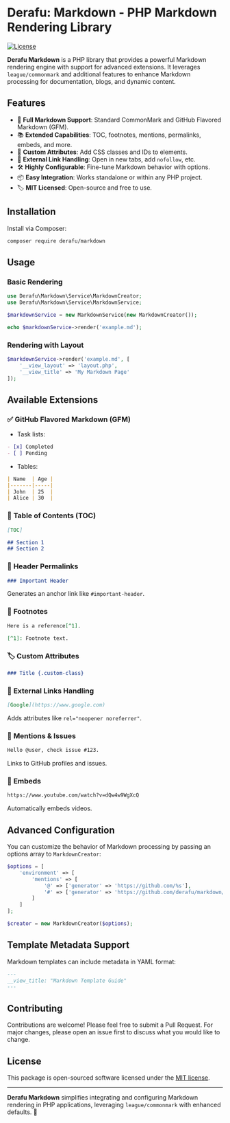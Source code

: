 # Derafu: Markdown - PHP Markdown Rendering Library

<!---
[![CI Workflow](https://github.com/derafu/markdown/actions/workflows/ci.yml/badge.svg?branch=main&event=push)](https://github.com/derafu/markdown/actions/workflows/ci.yml?query=branch%3Amain)
-->
[![License](https://img.shields.io/badge/license-MIT-blue.svg)](https://opensource.org/licenses/MIT)

**Derafu Markdown** is a PHP library that provides a powerful Markdown rendering engine with support for advanced extensions. It leverages `league/commonmark` and additional features to enhance Markdown processing for documentation, blogs, and dynamic content.

## Features

- 📝 **Full Markdown Support**: Standard CommonMark and GitHub Flavored Markdown (GFM).
- 📚 **Extended Capabilities**: TOC, footnotes, mentions, permalinks, embeds, and more.
- 🎨 **Custom Attributes**: Add CSS classes and IDs to elements.
- 🔗 **External Link Handling**: Open in new tabs, add `nofollow`, etc.
- 🛠 **Highly Configurable**: Fine-tune Markdown behavior with options.
- 📦 **Easy Integration**: Works standalone or within any PHP project.
- 🏷 **MIT Licensed**: Open-source and free to use.

## Installation

Install via Composer:

```bash
composer require derafu/markdown
```

## Usage

### Basic Rendering

```php
use Derafu\Markdown\Service\MarkdownCreator;
use Derafu\Markdown\Service\MarkdownService;

$markdownService = new MarkdownService(new MarkdownCreator());

echo $markdownService->render('example.md');
```

### Rendering with Layout

```php
$markdownService->render('example.md', [
    '__view_layout' => 'layout.php',
    '__view_title' => 'My Markdown Page'
]);
```

## Available Extensions

### ✅ **GitHub Flavored Markdown (GFM)**
- Task lists:

```markdown
- [x] Completed
- [ ] Pending
```

- Tables:

```markdown
| Name  | Age |
|-------|-----|
| John  | 25  |
| Alice | 30  |
```

### 📌 **Table of Contents (TOC)**

```markdown
[TOC]

## Section 1
## Section 2
```

### 🔗 **Header Permalinks**

```markdown
### Important Header
```

Generates an anchor link like `#important-header`.

### 📝 **Footnotes**

```markdown
Here is a reference[^1].

[^1]: Footnote text.
```

### 🏷 **Custom Attributes**

```markdown
### Title {.custom-class}
```

### 🔗 **External Links Handling**

```markdown
[Google](https://www.google.com)
```

Adds attributes like `rel="noopener noreferrer"`.

### 📌 **Mentions & Issues**

```markdown
Hello @user, check issue #123.
```

Links to GitHub profiles and issues.

### 🎥 **Embeds**

```markdown
https://www.youtube.com/watch?v=dQw4w9WgXcQ
```

Automatically embeds videos.

## Advanced Configuration

You can customize the behavior of Markdown processing by passing an options array to `MarkdownCreator`:

```php
$options = [
    'environment' => [
        'mentions' => [
            '@' => ['generator' => 'https://github.com/%s'],
            '#' => ['generator' => 'https://github.com/derafu/markdown/issues/%d']
        ]
    ]
];

$creator = new MarkdownCreator($options);
```

## Template Metadata Support

Markdown templates can include metadata in YAML format:

```markdown
---
__view_title: "Markdown Template Guide"
---
```

## Contributing

Contributions are welcome! Please feel free to submit a Pull Request. For major changes, please open an issue first to discuss what you would like to change.

## License

This package is open-sourced software licensed under the [MIT license](https://opensource.org/licenses/MIT).

---

**Derafu Markdown** simplifies integrating and configuring Markdown rendering in PHP applications, leveraging `league/commonmark` with enhanced defaults. 🚀
